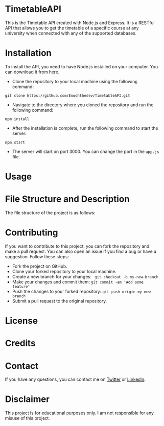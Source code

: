 # TimetableAPI
This is the Timetable API created with Node.js and Express. It is a RESTful API that allows you to get the timetable of a specific course at any university when connected with any of the supported databases.

# Installation
To install the API, you need to have Node.js installed on your computer. You can download it from [here](https://nodejs.org/en/download/).

- Clone the repository to your local machine using the following command:
```
git clone https://github.com/Enochthedev/TimetableAPI.git
```
- Navigate to the directory where you cloned the repository and run the following command:
```
npm install
```
- After the installation is complete, run the following command to start the server:
```
npm start
```
- The server will start on port 3000. You can change the port in the `app.js` file.



# Usage



# File Structure and Description
The file structure of the project is as follows:


# Contributing
If you want to contribute to this project, you can fork the repository and make a pull request. You can also open an issue if you find a bug or have a suggestion.
Follow these steps:

- Fork the project on GitHub.
- Clone your forked repository to your local machine.
- Create a new branch for your changes: ``` git checkout -b my-new-branch```
- Make your changes and commit them: ```git commit -am 'Add some feature'```
- Push the changes to your forked repository: ```git push origin my-new-branch```
- Submit a pull request to the original repository.

# License


# Credits



# Contact
If you have any questions, you can contact me on [Twitter](https://twitter.com/Enochthedev) or [LinkedIn](https://www.linkedin.com/in/omosebi-enoch-a-b8a8b817b/).

# Disclaimer
This project is for educational purposes only. I am not responsible for any misuse of this project.
